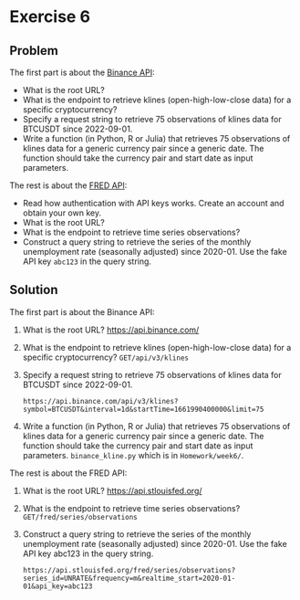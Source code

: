 # Exercise 6
## Problem
The first part is about the [Binance API](https://github.com/binance/binance-spot-api-docs/blob/master/rest-api.md):

- What is the root URL?
- What is the endpoint to retrieve klines (open-high-low-close data) for a specific cryptocurrency?
- Specify a request string to retrieve 75 observations of klines data for BTCUSDT since 2022-09-01.
- Write a function (in Python, R or Julia) that retrieves 75 observations of klines data for a generic currency pair since a generic date. The function should take the currency pair and start date as input parameters.

The rest is about the [FRED API](https://fred.stlouisfed.org/docs/api):

- Read how authentication with API keys works. Create an account and obtain your own key.
- What is the root URL?
- What is the endpoint to retrieve time series observations?
- Construct a query string to retrieve the series of the monthly unemployment rate (seasonally adjusted) since 2020-01. Use the fake API key `abc123` in the query string.

## Solution
The first part is about the Binance API:

1. What is the root URL? https://api.binance.com/

2. What is the endpoint to retrieve klines (open-high-low-close data) for a specific cryptocurrency?  `GET/api/v3/klines`

3. Specify a request string to retrieve 75 observations of klines data for BTCUSDT since 2022-09-01.
  
    `https://api.binance.com/api/v3/klines?symbol=BTCUSDT&interval=1d&startTime=1661990400000&limit=75`

4. Write a function (in Python, R or Julia) that retrieves 75 observations of klines data for a generic currency pair since a generic date. The function should take the currency pair and start date as input parameters. `binance_kline.py` which is in `Homework/week6/`.

The rest is about the FRED API:
1. What is the root URL?  https://api.stlouisfed.org/

2. What is the endpoint to retrieve time series observations? `GET/fred/series/observations`

3. Construct a query string to retrieve the series of the monthly unemployment rate (seasonally adjusted) since 2020-01. Use the fake API key abc123 in the query string.

   `https://api.stlouisfed.org/fred/series/observations?series_id=UNRATE&frequency=m&realtime_start=2020-01-01&api_key=abc123`


